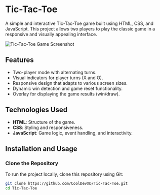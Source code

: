 # Tic-Tac-Toe

A simple and interactive Tic-Tac-Toe game built using HTML, CSS, and JavaScript. This project allows two players to play the classic game in a responsive and visually appealing interface.

![Tic-Tac-Toe Game Screenshot](./screenshot.png)

## Features
- Two-player mode with alternating turns.
- Visual indicators for player turns (X and O).
- Responsive design that adapts to various screen sizes.
- Dynamic win detection and game reset functionality.
- Overlay for displaying the game results (win/draw).

## Technologies Used
- **HTML**: Structure of the game.
- **CSS**: Styling and responsiveness.
- **JavaScript**: Game logic, event handling, and interactivity.

## Installation and Usage

### Clone the Repository
To run the project locally, clone this repository using Git:
```bash
git clone https://github.com/CoolDevXD/Tic-Tac-Toe.git
cd Tic-Tac-Toe
